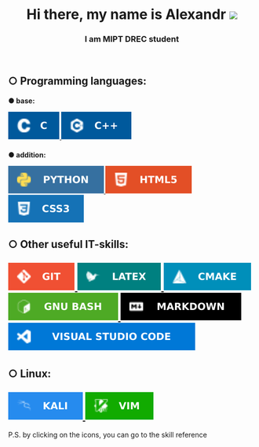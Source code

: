 <h1 align="center">Hi there, my name is Alexandr
<img src="https://github.com/blackcater/blackcater/raw/main/images/Hi.gif" height="32"/></h1>
<h3 align="center">I am MIPT DREC student</h3>
<br>
<h2 align="left">
○ Programming languages:<br>

<h4 class="part_lang">
<p>● base:</p>
<a href="https://www.gnu.org/software/gnu-c-manual/gnu-c-manual.html">
<img src="img/c_img.svg" alt="c">
</a>

<a href="https://en.cppreference.com/w/"> 
 
<img src="img/cpp_img.svg" alt="cpp">
</a>
</h4>
<h4 class="part_lang">
<p> ● addition:</p>
<a href="https://www.python.org/">
<img src="img/py.svg" alt="python">
</a>

<a href="https://htmlreference.io/">
<img src="img/html.svg" alt="html">
</a>
<a href="https://htmlreference.io/">
<img src="img/css.svg" alt="css">
</a>
</h4>
</h2>


<h2 align="left">
○ Other useful IT-skills:<br><br>
<a href="https://git-scm.com/">
<img src="img/git.svg" alt="latex">
</a>
<a href="https://www.overleaf.com/learn/latex/Learn_LaTeX_in_30_minutes#What_is_LaTeX?">
<img src="img/latex.svg" alt="latex">
</a>
<a href="https://cmake.org/">
<img src="img/cmake.svg" alt="cmake">
</a>
<a href="https://www.gnu.org/software/bash/manual/bash.html">
<img src="img/bash.svg" alt="bash">
</a>
<a href="https://support.typora.io/Markdown-Reference/">
<img src="img/md.svg" alt="markdown">
</a>
<a href="https://code.visualstudio.com/">
<img src="img/vs.svg" alt="vs code">
</a>
</h2>


<h2 align="left">
○ Linux:<br><br>
<a href="https://www.kali.org/">
<img src="img/kali.svg" alt="kali">
</a>
<a href="https://losst.pro/kak-polzovatsya-tekstovym-redaktorom-vim#%D0%9A%D0%B0%D0%BA_%D0%B8%D1%81%D0%BF%D0%BE%D0%BB%D1%8C%D0%B7%D0%BE%D0%B2%D0%B0%D1%82%D1%8C_%D1%80%D0%B5%D0%B4%D0%B0%D0%BA%D1%82%D0%BE%D1%80_Vim">
<img src="img/vim.svg" alt="vim">
</a><br>

</h2>


P.S. by clicking on the icons, you can go to the skill reference

